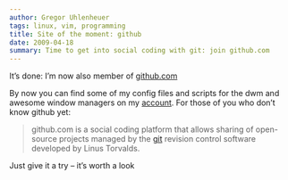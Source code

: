 ```yaml
---
author: Gregor Uhlenheuer
tags: linux, vim, programming
title: Site of the moment: github
date: 2009-04-18
summary: Time to get into social coding with git: join github.com
---
```


It’s done: I’m now also member of [github.com][1]

By now you can find some of my config files and scripts for the dwm and awesome
window managers on my [account][2].  For those of you who don’t know github yet:

> github.com is a social coding platform that allows sharing of open-source
> projects managed by the [git][3] revision control software developed by Linus
> Torvalds.

Just give it a try – it’s worth a look

[1]: http://github.com
[2]: http://github.com/kongo2002
[3]: http://git-scm.com
